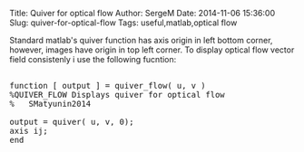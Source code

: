Title: Quiver for optical flow
Author: SergeM
Date: 2014-11-06 15:36:00
Slug: quiver-for-optical-flow
Tags: useful,matlab,optical flow

<div dir="ltr" style="text-align: left;" trbidi="on">Standard matlab's quiver function has axis origin in left bottom corner, however, images have origin in top left corner. To display optical flow vector field consistenly i use the following fucntion:


 <pre class="brush: cpp"> 
function [ output ] = quiver_flow( u, v )
%QUIVER_FLOW Displays quiver for optical flow 
%   SMatyunin2014

output = quiver( u, v, 0);
axis ij;
end

</pre> </div>